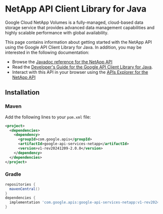 # NetApp API Client Library for Java

Google Cloud NetApp Volumes is a fully-managed, cloud-based data storage service that provides advanced data management capabilities and highly scalable performance with global availability.

This page contains information about getting started with the NetApp API
using the Google API Client Library for Java. In addition, you may be interested
in the following documentation:

* Browse the [Javadoc reference for the NetApp API][javadoc]
* Read the [Developer's Guide for the Google API Client Library for Java][google-api-client].
* Interact with this API in your browser using the [APIs Explorer for the NetApp API][api-explorer]

## Installation

### Maven

Add the following lines to your `pom.xml` file:

```xml
<project>
  <dependencies>
    <dependency>
      <groupId>com.google.apis</groupId>
      <artifactId>google-api-services-netapp</artifactId>
      <version>v1-rev20241209-2.0.0</version>
    </dependency>
  </dependencies>
</project>
```

### Gradle

```gradle
repositories {
  mavenCentral()
}
dependencies {
  implementation 'com.google.apis:google-api-services-netapp:v1-rev20241209-2.0.0'
}
```

[javadoc]: https://googleapis.dev/java/google-api-services-netapp/latest/index.html
[google-api-client]: https://github.com/googleapis/google-api-java-client/
[api-explorer]: https://developers.google.com/apis-explorer/#p/netapp/v1/
